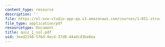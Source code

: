 ```yaml
---
content_type: resource
description: ''
file: https://ol-ocw-studio-app-qa.s3.amazonaws.com/courses/1-051-structural-engineering-design-fall-2003/3eed21985f6d4ecd37d044adcd3be8ea_quiz_1_sol.pdf
file_type: application/pdf
resourcetype: Document
title: quiz_1_sol.pdf
uid: 3eed2198-5f6d-4ecd-37d0-44adcd3be8ea
---
```

